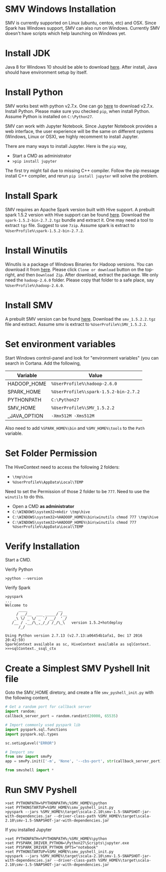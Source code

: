 # SMV Windows Installation

SMV is currently supported on Linux (ubuntu, centos, etc) and OSX. Since Spark has Windows support, SMV can also
run on Windows. Currently SMV doesn't have scripts which help launching on Windows yet.

# Install JDK
Java 8 for Windows 10 should be able to download [here](https://www.java.com/en/download/win10.jsp).
After install, Java should have environment setup by itself.

# Install Python
SMV works best with python v2.7.x.
One can go [here](https://www.python.org/downloads/) to download v2.7.x. Install Python. Please
make sure you checked `pip`, when install Python.
Assume Python is installed on `C:\Python27`.

SMV can work with Jupyter Notebook. Since Jupyter Notebook provides a web interface, the user
experience will be the same on different systems (Windows, Linux or OSX), we highly recomment
to install Jupyter.

There are many ways to install Jupyter. Here is the `pip` way,
* Start a CMD as administrator
* `>pip install jupyter`

The first try might fail due to missing C++ compiler. Follow the pip message install C++ compiler,
and rerun `pip install jupyter` will solve the problem.

# Install Spark
SMV requires an Apache Spark version built with Hive support.  A prebuilt spark 1.5.2 version with Hive support can be found [here](https://github.com/TresAmigosSD/spark/releases/tag/1.5.2_hd).  Download the `spark-1.5.2-bin-2.7.2.tgz` bundle and extract it.
One may need a tool to extract `tgz` file. Suggest to use `7zip`.
Assume spark is extract to `%UserProfile%\spark-1.5.2-bin-2.7.2`.

# Install Winutils
Winutils is a package of Windows Binaries for Hadoop versions.
You can download it from [here](https://github.com/steveloughran/winutils). Please click `Clone or download` button on the
top-right, and then `Download Zip`. After download, extract the package. We only need the `hadoop-2.6.0` folder. Please copy
that folder to a safe place, say `%UserProfile%\hadoop-2.6.0`.

# Install SMV

A prebuilt SMV version can be found [here](https://github.com/TresAmigosSD/SMV/releases/tag/v1.5.2.2). Download the `smv_1.5.2.2.tgz` file and extract.
Assume smv is extract to `%UserProfile%\SMV_1.5.2.2`.

# Set environment variables
Start Windows control-panel and look for "environment variables" (you can search in Cortana. Add the following,

Variable | Value
--- | ---
HADOOP_HOME | `%UserProfile%\hadoop-2.6.0`
SPARK_HOME | `%UserProfile%\spark-1.5.2-bin-2.7.2`
PYTHONPATH | `C:\Python27`
SMV_HOME | `%UserProfile%\SMV_1.5.2.2`
\_JAVA_OPTION | `-Xmx512M -Xms512M`

Also need to add `%SPARK_HOME%\bin` and `%SMV_HOME%\tools` to the `Path` variable.

# Set Folder Permission
The HiveContext need to access the following 2 folders:
* `\tmp\hive`
* `%UserProfile%\AppData\Local\TEMP`

Need to set the Permission of those 2 folder to be `777`. Need to use the `winutils` to
do this.
* Open a CMD **as administrator**
* `C:\WINDOWS\system32>mkdir \tmp\hive`
* `C:\WINDOWS\system32>%HADOOP_HOME%\bin\winutils chmod 777 \tmp\hive`
* `C:\WINDOWS\system32>%HADOOP_HOME%\bin\winutils chmod 777 %UserProfile%\AppData\Local\TEMP`

# Verify Installation
Start a CMD.

Verify Python
```
>python --version
```

Verify Spark
```
>pyspark
...
Welcome to
      ____              __
     / __/__  ___ _____/ /__
    _\ \/ _ \/ _ `/ __/  '_/
   /__ / .__/\_,_/_/ /_/\_\   version 1.5.2+hotdeploy
      /_/

Using Python version 2.7.13 (v2.7.13:a06454b1afa1, Dec 17 2016 20:42:59)
SparkContext available as sc, HiveContext available as sqlContext.
>>>sqlContext._ssql_ctx
```

# Create a Simplest SMV Pyshell Init file
Goto the SMV_HOME diretory, and create a file `smv_pyshell_init.py` with the following
content,
```python
# Get a random port for callback server
import random;
callback_server_port = random.randint(20000, 65535)

# Import commonly used pyspark lib
import pyspark.sql.functions
import pyspark.sql.types

sc.setLogLevel("ERROR")

# Imnport smv
from smv import smvPy
app = smvPy.init(['-m', 'None', '--cbs-port', str(callback_server_port)], sc, sqlContext)

from smvshell import *
```

# Run SMV Pyshell

```
>set PYTHONPATH=%PYTHONPATH%;%SMV_HOME%\python
>set PYTHONSTARTUP=%SMV_HOME%\smv_pyshell_init.py
>pyspark --jars %SMV_HOME%\target\scala-2.10\smv-1.5-SNAPSHOT-jar-with-dependencies.jar --driver-class-path %SMV_HOME%\target\scala-2.10\smv-1.5-SNAPSHOT-jar-with-dependencies.jar
```

If you installed Jupyter
```
>set PYTHONPATH=%PYTHONPATH%;%SMV_HOME%\python
>set PYSPARK_DRIVER_PYTHON=\Python27\Scripts\jupyter.exe
>set PYSPARK_DRIVER_PYTHON_OPTS="notebook"
>set PYTHONSTARTUP=%SMV_HOME%\smv_pyshell_init.py
>pyspark --jars %SMV_HOME%\target\scala-2.10\smv-1.5-SNAPSHOT-jar-with-dependencies.jar --driver-class-path %SMV_HOME%\target\scala-2.10\smv-1.5-SNAPSHOT-jar-with-dependencies.jar
```
